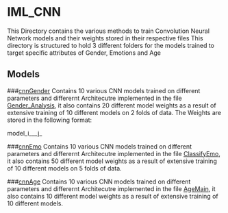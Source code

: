 # IML_CNN

This Directory contains the various methods to train Convolution Neural Network models and their weights stored in their respective files
This directory is structured to hold 3 different folders for the models trained to target specific attributes of Gender, Emotions and Age

## Models

###[cnnGender](https://drive.google.com/drive/folders/1NNoNN2kkXtEvrYv0Pf8gWdBw6Ej_EjoN)
Contains 10 various CNN models trained on different parameters and differernt Architecutre implemented in the file [Gender_Analysis](https://colab.research.google.com/drive/12K91YeH0N7NYk4sFxdVfOS1IzjAhjO12), it also contains 20 different model weights as a result of extensive training of 10 different models on 2 folds of data.
The Weights are stored in the following format:

model_i___j_

###[cnnEmo](https://drive.google.com/drive/folders/1qBXOaSn4MG-fUJRXoFj1JRx7ydlhH5Vg)
Contains 10 various CNN models trained on different parameters and differernt Architecutre implemented in the file [ClassifyEmo](https://colab.research.google.com/drive/1FAjjuVOQQ0nMAADh2JxzIQhHkufhXgs2), it also contains 50 different model weights as a result of extensive training of 10 different models on 5 folds of data.

###[cnnAge](https://drive.google.com/drive/folders/1Ih5R9pCIPm26U1ZmoJ9MVU4Xf2sZV3fu)
Contains 10 various CNN models trained on different parameters and differernt Architecutre implemented in the file [AgeMain](https://colab.research.google.com/drive/1JtJzP8_UeJtT6EOMmqePHmgguFzzf5Fo), it also contains 10 different model weights as a result of extensive training of 10 different models.
